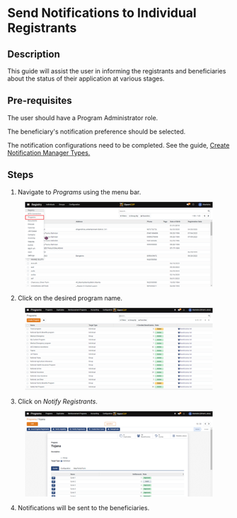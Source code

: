# Send Notifications to Individual Registrants

## Description

This guide will assist the user in informing the registrants and beneficiaries about the status of their application at various stages.

## Pre-requisites

The user should have a Program Administrator role.

The beneficiary's notification preference should be selected.

The notification configurations need to be completed. See the guide, [Create Notification Manager Types.](../../features/program-management/user-guides/create-manager-type/create-notification-manager-types/)

## Steps

1. Navigate to _Programs_ using the menu bar.

<figure><img src="../../../.gitbook/assets/home-page-openg2p (4).png" alt=""><figcaption></figcaption></figure>

2. Click on the desired program name.

<figure><img src="../../../.gitbook/assets/all-program-multiapproval (7) (1).png" alt=""><figcaption></figcaption></figure>

3. Click on _Notify Registrants_.

<figure><img src="../../../.gitbook/assets/deduplication-deduplicate (1).PNG" alt=""><figcaption></figcaption></figure>

4. Notifications will be sent to the beneficiaries.
